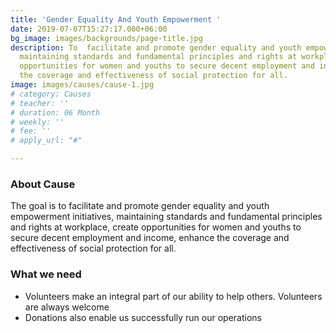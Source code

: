 ```yaml
---
title: 'Gender Equality And Youth Empowerment '
date: 2019-07-07T15:27:17.000+06:00
bg_image: images/backgrounds/page-title.jpg
description: To  facilitate and promote gender equality and youth empowerment initiatives,
  maintaining standards and fundamental principles and rights at workplace, create
  opportunities for women and youths to secure decent employment and income, enhance
  the coverage and effectiveness of social protection for all.
image: images/causes/cause-1.jpg
# category: Causes
# teacher: ''
# duration: 06 Month
# weekly: ''
# fee: ''
# apply_url: "#"

---
```

### About Cause

The goal is to facilitate and promote gender equality and youth empowerment initiatives, maintaining standards and fundamental principles and rights at workplace, create opportunities for women and youths to secure decent employment and income, enhance the coverage and effectiveness of social protection for all.

### What we need

* Volunteers make an integral part of our ability to help others. Volunteers are always welcome 
* Donations also enable us successfully run our operations
